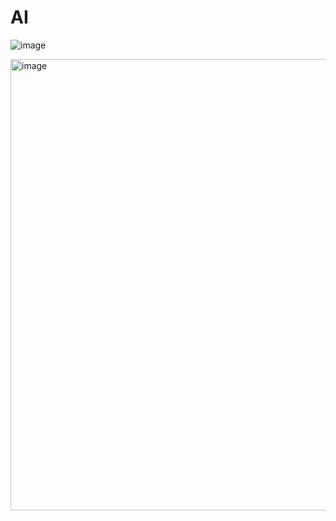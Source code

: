 # AI

![image](https://github.com/user-attachments/assets/0b6fc6c0-bb4c-48d8-9f2d-0f29da63bfaf)

<img width="722" alt="image" src="https://github.com/user-attachments/assets/186cb813-402b-4da2-876f-a6b424c101ad">

